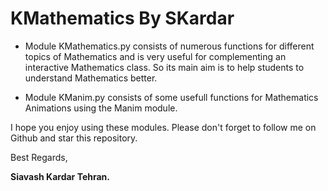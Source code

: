 # KMathematics By SKardar

* Module KMathematics.py consists of numerous functions for different topics of Mathematics and is very useful for complementing an interactive Mathematics class.
So its main aim is to help students to understand Mathematics better.

* Module KManim.py consists of some usefull functions for Mathematics Animations using the Manim module.

I hope you enjoy using these modules. Please don't forget to follow me on Github and star this repository.

Best Regards,

<strong> Siavash Kardar Tehran. </strong>
